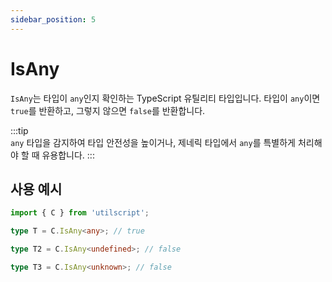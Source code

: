 ```yaml
---
sidebar_position: 5
---
```


# IsAny

`IsAny`는 타입이 `any`인지 확인하는 TypeScript 유틸리티 타입입니다. 타입이 `any`이면 `true`를 반환하고, 그렇지 않으면 `false`를 반환합니다.

:::tip  
`any` 타입을 감지하여 타입 안전성을 높이거나, 제네릭 타입에서 `any`를 특별하게 처리해야 할 때 유용합니다.
:::

## 사용 예시

```ts
import { C } from 'utilscript';

type T = C.IsAny<any>; // true

type T2 = C.IsAny<undefined>; // false

type T3 = C.IsAny<unknown>; // false
```
